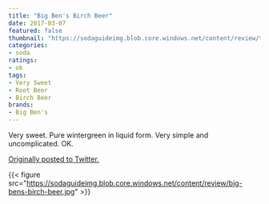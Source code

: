 ```yaml
---
title: "Big Ben's Birch Beer"
date: 2017-03-07
featured: false
thumbnail: "https://sodaguideimg.blob.core.windows.net/content/review/thumbs/big-bens-birch-beer.jpg"
categories:
- soda
ratings:
- ok
tags:
- Very Sweet
- Root Beer
- Birch Beer
brands:
- Big Ben's
---
```


Very sweet. Pure wintergreen in liquid form. Very simple and uncomplicated. OK.

[Originally posted to Twitter.](https://twitter.com/Cavorter/status/839199821894414338)

{{< figure src="https://sodaguideimg.blob.core.windows.net/content/review/big-bens-birch-beer.jpg" >}}

